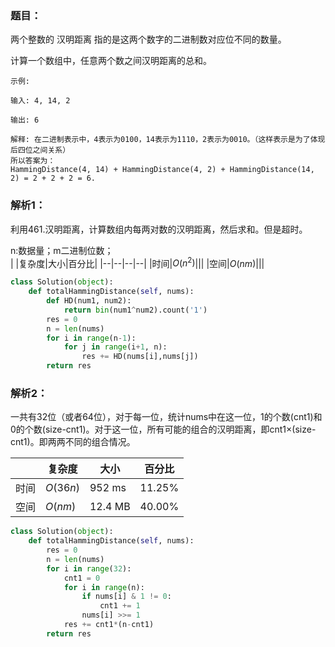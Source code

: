 ### 题目：
两个整数的 汉明距离 指的是这两个数字的二进制数对应位不同的数量。

计算一个数组中，任意两个数之间汉明距离的总和。

```
示例:

输入: 4, 14, 2

输出: 6

解释: 在二进制表示中，4表示为0100，14表示为1110，2表示为0010。（这样表示是为了体现后四位之间关系）
所以答案为：
HammingDistance(4, 14) + HammingDistance(4, 2) + HammingDistance(14, 2) = 2 + 2 + 2 = 6.
```

### 解析1：
利用461.汉明距离，计算数组内每两对数的汉明距离，然后求和。但是超时。

n:数据量；m二进制位数；  
|  |复杂度|大小|百分比|
|--|--|--|--|
|时间|$O(n^2)$|||
|空间|$O(nm)$|||

```python
class Solution(object):
    def totalHammingDistance(self, nums):
        def HD(num1, num2):
            return bin(num1^num2).count('1')
        res = 0
        n = len(nums)
        for i in range(n-1):
            for j in range(i+1, n):
                res += HD(nums[i],nums[j])
        return res
```

### 解析2：
一共有32位（或者64位），对于每一位，统计nums中在这一位，1的个数(cnt1)和0的个数(size-cnt1)。对于这一位，所有可能的组合的汉明距离，即cnt1×(size-cnt1)。即两两不同的组合情况。

|  |复杂度|大小|百分比|
|--|--|--|--|
|时间|$O(36n)$|952 ms|11.25%|
|空间|$O(nm)$|12.4 MB|40.00%|

```python
class Solution(object):
    def totalHammingDistance(self, nums):
        res = 0
        n = len(nums)
        for i in range(32):
            cnt1 = 0
            for i in range(n):
                if nums[i] & 1 != 0:
                    cnt1 += 1
                nums[i] >>= 1
            res += cnt1*(n-cnt1)
        return res
```

